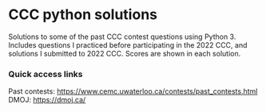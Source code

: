 # CCC python solutions
Solutions to some of the past CCC contest questions using Python 3. Includes questions I practiced before participating in the 2022 CCC, and solutions I submitted to 2022 CCC. Scores are shown in each solution.  

### Quick access links  
Past contests: https://www.cemc.uwaterloo.ca/contests/past_contests.html  
DMOJ: https://dmoj.ca/
